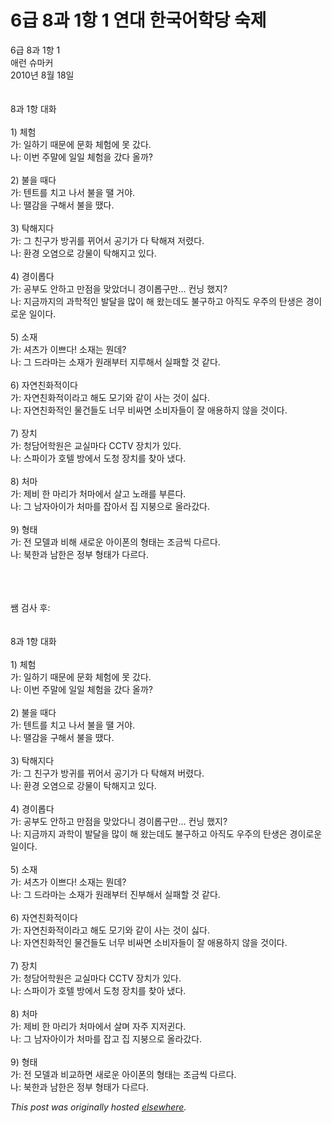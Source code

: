 # 6급 8과 1항 1 연대 한국어학당 숙제

<div>
<p>6&#44553; 8&#44284; 1&#54637; 1<br>&#50528;&#47088; &#49800;&#47560;&#52964;<br>2010&#45380; 8&#50900; 18&#51068;<br><br><br>8&#44284; 1&#54637; &#45824;&#54868;<br><br>1) &#52404;&#54744;<br>&#44032;: &#51068;&#54616;&#44592; &#46412;&#47928;&#50640; &#47928;&#54868; &#52404;&#54744;&#50640; &#47803; &#44052;&#45796;.<br>&#45208;: &#51060;&#48264; &#51452;&#47568;&#50640; &#51068;&#51068; &#52404;&#54744;&#51012; &#44052;&#45796; &#50732;&#44620;?<br><br>2) &#48520;&#51012; &#46412;&#45796;<br>&#44032;: &#53584;&#53944;&#47484; &#52824;&#44256; &#45208;&#49436; &#48520;&#51012; &#46420; &#44144;&#50556;.<br>&#45208;: &#46420;&#44048;&#51012; &#44396;&#54644;&#49436; &#48520;&#51012; &#46432;&#45796;.<br><br>3) &#53441;&#54644;&#51648;&#45796;<br>&#44032;: &#44536; &#52828;&#44396;&#44032; &#48169;&#44480;&#47484; &#45068;&#50612;&#49436; &#44277;&#44592;&#44032; &#45796; &#53441;&#54644;&#51256; &#51200;&#47160;&#45796;.<br>&#45208;: &#54872;&#44221; &#50724;&#50684;&#51004;&#47196; &#44053;&#47932;&#51060; &#53441;&#54644;&#51648;&#44256; &#51080;&#45796;.<br><br>4) &#44221;&#51060;&#47213;&#45796;<br>&#44032;: &#44277;&#48512;&#46020; &#50504;&#54616;&#44256; &#47564;&#51216;&#51012; &#47582;&#50520;&#45908;&#45768; &#44221;&#51060;&#47213;&#44396;&#47564;... &#52968;&#45789; &#54664;&#51648;?<br>&#45208;: &#51648;&#44552;&#44620;&#51648;&#51032; &#44284;&#54617;&#51201;&#51064; &#48156;&#45804;&#51012; &#47566;&#51060; &#54644; &#50772;&#45716;&#45936;&#46020; &#48520;&#44396;&#54616;&#44256; &#50500;&#51649;&#46020; &#50864;&#51452;&#51032; &#53444;&#49373;&#51008; &#44221;&#51060;&#47196;&#50868; &#51068;&#51060;&#45796;.<br><br>5) &#49548;&#51116;<br>&#44032;: &#49492;&#52768;&#44032; &#51060;&#49240;&#45796;! &#49548;&#51116;&#45716; &#47956;&#45936;?<br>&#45208;: &#44536; &#46300;&#46972;&#47560;&#45716; &#49548;&#51116;&#44032; &#50896;&#47000;&#48512;&#53552; &#51648;&#47336;&#54644;&#49436; &#49892;&#54056;&#54624; &#44163; &#44057;&#45796;.<br><br>6) &#51088;&#50672;&#52828;&#54868;&#51201;&#51060;&#45796;<br>&#44032;: &#51088;&#50672;&#52828;&#54868;&#51201;&#51060;&#46972;&#44256; &#54644;&#46020; &#47784;&#44592;&#50752; &#44057;&#51060; &#49324;&#45716; &#44163;&#51060; &#49899;&#45796;.<br>&#45208;: &#51088;&#50672;&#52828;&#54868;&#51201;&#51064; &#47932;&#44148;&#46308;&#46020; &#45320;&#47924; &#48708;&#49912;&#47732; &#49548;&#48708;&#51088;&#46308;&#51060; &#51096; &#50528;&#50857;&#54616;&#51648; &#50506;&#51012; &#44163;&#51060;&#45796;.<br><br>7) &#51109;&#52824;<br>&#44032;: &#52397;&#45812;&#50612;&#54617;&#50896;&#51008; &#44368;&#49892;&#47560;&#45796; CCTV &#51109;&#52824;&#44032; &#51080;&#45796;.<br>&#45208;: &#49828;&#54028;&#51060;&#44032; &#54840;&#53588; &#48169;&#50640;&#49436; &#46020;&#52397; &#51109;&#52824;&#47484; &#52286;&#50500; &#45256;&#45796;.<br><br>8) &#52376;&#47560;<br>&#44032;: &#51228;&#48708; &#54620; &#47560;&#47532;&#44032; &#52376;&#47560;&#50640;&#49436; &#49332;&#44256; &#45432;&#47000;&#47484; &#48512;&#47480;&#45796;.<br>&#45208;: &#44536; &#45224;&#51088;&#50500;&#51060;&#44032; &#52376;&#47560;&#47484; &#51105;&#50500;&#49436; &#51665; &#51648;&#48533;&#51004;&#47196; &#50732;&#46972;&#44052;&#45796;.<br><br>9) &#54805;&#53468;<br>&#44032;: &#51204; &#47784;&#45944;&#44284; &#48708;&#54644; &#49352;&#47196;&#50868; &#50500;&#51060;&#54256;&#51032; &#54805;&#53468;&#45716; &#51312;&#44552;&#50473; &#45796;&#47476;&#45796;.<br>&#45208;: &#48513;&#54620;&#44284; &#45224;&#54620;&#51008; &#51221;&#48512; &#54805;&#53468;&#44032; &#45796;&#47476;&#45796;.</p>
<div><br></div>
<div><br></div>
<div><br></div>
<div>&#49956; &#44160;&#49324; &#54980;:</div>
<div><br></div>
<div><br></div>
<div>8&#44284; 1&#54637; &#45824;&#54868;<br><br>1) &#52404;&#54744;<br>&#44032;: &#51068;&#54616;&#44592; &#46412;&#47928;&#50640; &#47928;&#54868; &#52404;&#54744;&#50640; &#47803; &#44052;&#45796;.<br>&#45208;: &#51060;&#48264; &#51452;&#47568;&#50640; &#51068;&#51068; &#52404;&#54744;&#51012; &#44052;&#45796; &#50732;&#44620;?<br><br>2) &#48520;&#51012; &#46412;&#45796;<br>&#44032;: &#53584;&#53944;&#47484; &#52824;&#44256; &#45208;&#49436; &#48520;&#51012; &#46420; &#44144;&#50556;.<br>&#45208;: &#46420;&#44048;&#51012; &#44396;&#54644;&#49436; &#48520;&#51012; &#46432;&#45796;.<br><br>3) &#53441;&#54644;&#51648;&#45796;<br>&#44032;: &#44536; &#52828;&#44396;&#44032; &#48169;&#44480;&#47484; &#45068;&#50612;&#49436; &#44277;&#44592;&#44032; &#45796; &#53441;&#54644;&#51256; &#48260;&#47160;&#45796;.<br>&#45208;: &#54872;&#44221; &#50724;&#50684;&#51004;&#47196; &#44053;&#47932;&#51060; &#53441;&#54644;&#51648;&#44256; &#51080;&#45796;.<br><br>4) &#44221;&#51060;&#47213;&#45796;<br>&#44032;: &#44277;&#48512;&#46020; &#50504;&#54616;&#44256; &#47564;&#51216;&#51012; &#47582;&#50520;&#45796;&#45768; &#44221;&#51060;&#47213;&#44396;&#47564;... &#52968;&#45789; &#54664;&#51648;?<br>&#45208;: &#51648;&#44552;&#44620;&#51648; &#44284;&#54617;&#51060; &#48156;&#45804;&#51012; &#47566;&#51060; &#54644; &#50772;&#45716;&#45936;&#46020; &#48520;&#44396;&#54616;&#44256; &#50500;&#51649;&#46020; &#50864;&#51452;&#51032; &#53444;&#49373;&#51008; &#44221;&#51060;&#47196;&#50868; &#51068;&#51060;&#45796;.<br><br>5) &#49548;&#51116;<br>&#44032;: &#49492;&#52768;&#44032; &#51060;&#49240;&#45796;! &#49548;&#51116;&#45716; &#47956;&#45936;?<br>&#45208;: &#44536; &#46300;&#46972;&#47560;&#45716; &#49548;&#51116;&#44032; &#50896;&#47000;&#48512;&#53552; &#51652;&#48512;&#54644;&#49436; &#49892;&#54056;&#54624; &#44163; &#44057;&#45796;.<br><br>6) &#51088;&#50672;&#52828;&#54868;&#51201;&#51060;&#45796;<br>&#44032;: &#51088;&#50672;&#52828;&#54868;&#51201;&#51060;&#46972;&#44256; &#54644;&#46020; &#47784;&#44592;&#50752; &#44057;&#51060; &#49324;&#45716; &#44163;&#51060; &#49899;&#45796;.<br>&#45208;: &#51088;&#50672;&#52828;&#54868;&#51201;&#51064; &#47932;&#44148;&#46308;&#46020; &#45320;&#47924; &#48708;&#49912;&#47732; &#49548;&#48708;&#51088;&#46308;&#51060; &#51096; &#50528;&#50857;&#54616;&#51648; &#50506;&#51012; &#44163;&#51060;&#45796;.<br><br>7) &#51109;&#52824;<br>&#44032;: &#52397;&#45812;&#50612;&#54617;&#50896;&#51008; &#44368;&#49892;&#47560;&#45796; CCTV &#51109;&#52824;&#44032; &#51080;&#45796;.<br>&#45208;: &#49828;&#54028;&#51060;&#44032; &#54840;&#53588; &#48169;&#50640;&#49436; &#46020;&#52397; &#51109;&#52824;&#47484; &#52286;&#50500; &#45256;&#45796;.<br><br>8) &#52376;&#47560;<br>&#44032;: &#51228;&#48708; &#54620; &#47560;&#47532;&#44032; &#52376;&#47560;&#50640;&#49436; &#49332;&#47728; &#51088;&#51452; &#51648;&#51200;&#44484;&#45796;.<br>&#45208;: &#44536; &#45224;&#51088;&#50500;&#51060;&#44032; &#52376;&#47560;&#47484; &#51105;&#44256; &#51665; &#51648;&#48533;&#51004;&#47196; &#50732;&#46972;&#44052;&#45796;.<br><br>9) &#54805;&#53468;<br>&#44032;: &#51204; &#47784;&#45944;&#44284; &#48708;&#44368;&#54616;&#47732; &#49352;&#47196;&#50868; &#50500;&#51060;&#54256;&#51032; &#54805;&#53468;&#45716; &#51312;&#44552;&#50473; &#45796;&#47476;&#45796;.<br>&#45208;: &#48513;&#54620;&#44284; &#45224;&#54620;&#51008; &#51221;&#48512; &#54805;&#53468;&#44032; &#45796;&#47476;&#45796;.</div>
</div>


*This post was originally hosted [elsewhere](http://planspace.blogspot.com/2010/08/6-8-1-1.html).*
